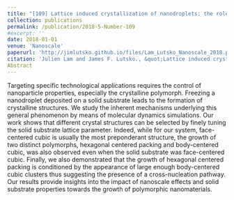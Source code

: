 ```yaml
---
title: "[109] Lattice induced crystallization of nanodroplets: the role of finite-size effects and substrate properties in controlling polymorphism."
collection: publications
permalink: /publication/2018-5-Number-109
#excerpt: ''
date: 2018-01-01
venue: 'Nanoscale'
paperurl: 'http://jimlutsko.github.io/files/Lam_Lutsko_Nanoscale_2018.pdf'
citation: 'Julien Lam and James F. Lutsko., &quot;Lattice induced crystallization of nanodroplets: the role of finite-size effects and substrate properties in controlling polymorphism.&quot; <i>Nanoscale</i>. <strong> 10</strong>, 4921, (2018).'
Abstract
---
```

Targeting specific technological applications requires the control of nanoparticle properties, especially the crystalline polymorph. Freezing a nanodroplet deposited on a solid substrate leads to the formation of crystalline structures. We study the inherent mechanisms underlying this general phenomenon by means of molecular dynamics simulations. Our work shows that different crystal structures can be selected by finely tuning the solid substrate lattice parameter. Indeed, while for our system, face-centered cubic is usually the most preponderant structure, the growth of two distinct polymorphs, hexagonal centered packing and body-centered cubic, was also observed even when the solid substrate was face-centered cubic. Finally, we also demonstrated that the growth of hexagonal centered packing is conditioned by the appearance of large enough body-centered cubic clusters thus suggesting the presence of a cross-nucleation pathway. Our results provide insights into the impact of nanoscale effects and solid substrate properties towards the growth of polymorphic nanomaterials.

